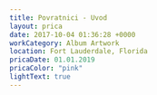 ```yaml
---
title: Povratnici - Uvod
layout: prica
date: 2017-10-04 01:36:28 +0000
workCategory: Album Artwork
location: Fort Lauderdale, Florida
pricaDate: 01.01.2019
pricaColor: "pink"
lightText: true
---
```

